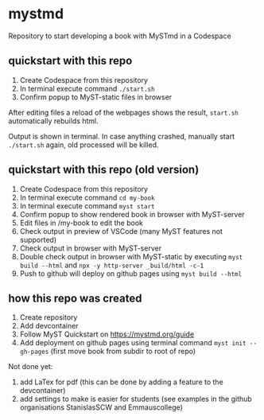 # mystmd
Repository to start developing a book with MySTmd in a Codespace

## quickstart with this repo
1. Create Codespace from this repository
2. In terminal execute command `./start.sh`
4. Confirm popup to MyST-static files in browser

After editing files a reload of the webpages shows the result, `start.sh` automatically rebuilds html.

Output is shown in terminal. In case anything crashed, manually start `./start.sh` again, old processed will be killed.

## quickstart with this repo (old version)
1. Create Codespace from this repository
2. In terminal execute command `cd my-book`
3. In terminal execute command `myst start`
4. Confirm popup to show rendered book in browser with MyST-server
5. Edit files in /my-book to edit the book
6. Check output in preview of VSCode (many MyST features not supported)
7. Check output in browser with MyST-server
8. Double check output in browser with MyST-static by executing `myst build --html` and `npx -y http-server _build/html -c-1`
9. Push to github will deploy on github pages using `myst build --html`

## how this repo was created
1. Create repository
2. Add devcontainer
3. Follow MyST Quickstart on https://mystmd.org/guide
4. Add deployment on github pages using terminal command `myst init --gh-pages` (first move book from subdir to root of repo)

Not done yet:
1. add LaTex for pdf (this can be done by adding a feature to the devcontainer)
2. add settings to make is easier for students (see examples in the github organisations StanislasSCW and Emmauscollege)

